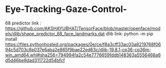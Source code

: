 # Eye-Tracking-Gaze-Control-
68 predictor link : https://github.com/AKSHAYUBHAT/TensorFace/blob/master/openface/models/dlib/shape_predictor_68_face_landmarks.dat
dlib link: python -m pip install https://files.pythonhosted.org/packages/0e/ce/f8a3cff33ac03a8219768f0694c5d703c8e037e6aba2e865f9bae22ed63c/dlib-19.8.1-cp36-cp36m-win_amd64.whl#sha256=794994fa2c54e7776659fddb148363a5556468a6d5d46be8dad311722d54bfcf
